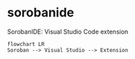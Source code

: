 # sorobanide
SorobanIDE: Visual Studio Code extension

```mermaid
flowchart LR
Soroban --> Visual Studio --> Extension
```

